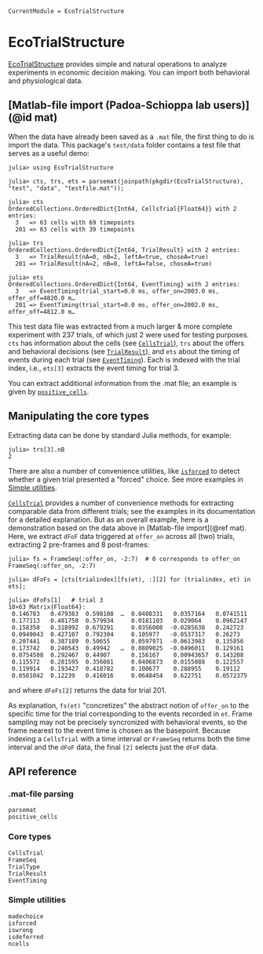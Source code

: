 ```@meta
CurrentModule = EcoTrialStructure
```

# EcoTrialStructure

[EcoTrialStructure](https://github.com/HolyLab/EcoTrialStructure.jl) provides simple and natural operations to
analyze experiments in economic decision making. You can import both behavioral and physiological data.

## [Matlab-file import (Padoa-Schioppa lab users)](@id mat)

When the data have already been saved as a `.mat` file, the first thing to do is import the data.
This package's `test/data` folder contains a test file that serves as a useful demo:

```jldoctest matdemo
julia> using EcoTrialStructure

julia> cts, trs, ets = parsemat(joinpath(pkgdir(EcoTrialStructure), "test", "data", "testfile.mat"));

julia> cts
OrderedCollections.OrderedDict{Int64, CellsTrial{Float64}} with 2 entries:
  3   => 63 cells with 69 timepoints
  201 => 63 cells with 39 timepoints

julia> trs
OrderedCollections.OrderedDict{Int64, TrialResult} with 2 entries:
  3   => TrialResult(nA=0, nB=2, leftA=true, choseA=true)
  201 => TrialResult(nA=2, nB=0, leftA=false, choseA=true)

julia> ets
OrderedCollections.OrderedDict{Int64, EventTiming} with 2 entries:
  3   => EventTiming(trial_start=0.0 ms, offer_on=2003.0 ms, offer_off=4820.0 m…
  201 => EventTiming(trial_start=0.0 ms, offer_on=2002.0 ms, offer_off=4812.0 m…
```

This test data file was extracted from a much larger & more complete experiment with 237 trials, of which just 2 were used for testing purposes.
`cts` has information about the cells (see [`CellsTrial`](@ref)), `trs` about the offers and behavioral decisions (see [`TrialResult`](@ref)), and `ets` about the timing of events during each trial (see [`EventTiming`](@ref)).
Each is indexed with the trial index, i.e., `ets[3]` extracts the event timing for trial 3.

You can extract additional information from the .mat file; an example is given by [`positive_cells`](@ref).

## Manipulating the core types

Extracting data can be done by standard Julia methods, for example:

```jldoctest matdemo
julia> trs[3].nB
2
```

There are also a number of convenience utilities, like [`isforced`](@ref) to detect whether a given trial presented a "forced" choice. See more examples in [Simple utilities](@ref).

[`CellsTrial`](@ref) provides a number of convenience methods for extracting comparable data from different trials; see the examples in its documentation for a detailed explanation. But as an overall example, here is a demonstration based on the data above in [Matlab-file import](@ref mat). Here, we extract `dFoF` data triggered at `offer_on` across all (two) trials, extracting 2 pre-frames and 8 post-frames:

```jldoctest matdemo
julia> fs = FrameSeq(:offer_on, -2:7)  # 0 corresponds to offer_on
FrameSeq(:offer_on, -2:7)

julia> dFoFs = [cts[trialindex][fs(et), :][2] for (trialindex, et) in ets];

julia> dFoFs[1]   # trial 3
10×63 Matrix{Float64}:
 0.146783   0.479383  0.598108  …  0.0408331   0.0357164   0.0741511
 0.177113   0.481758  0.579934     0.0181103   0.029064    0.0962147
 0.158358   0.318992  0.679291     0.0356008  -0.0285638   0.242723
 0.0949043  0.427107  0.792304     0.105977   -0.0537317   0.26273
 0.207441   0.387189  0.50655      0.0597971  -0.0613983   0.135856
 0.173742   0.240543  0.49942   …  0.0809025  -0.0496011   0.129161
 0.0754508  0.292467  0.44907      0.156167    0.00943657  0.143208
 0.115572   0.281595  0.356081     0.0406873   0.0155088   0.122557
 0.119914   0.193427  0.418782     0.100677    0.288955    0.19112
 0.0501042  0.12239   0.416016     0.0648454   0.622751    0.0572375
```

and where `dFoFs[2]` returns the data for trial 201.

As explanation, `fs(et)` "concretizes" the abstract notion of `offer_on` to the specific time for the trial corresponding
to the events recorded in `et`. Frame sampling may not be precisely syncronized with behavioral events, so the
frame nearest to the event time is chosen as the basepoint. Because indexing a `CellsTrial` with a time interval or `FrameSeq` returns both the time interval and the `dFoF` data, the final `[2]` selects just the `dFoF` data.

## API reference

### .mat-file parsing

```@docs
parsemat
positive_cells
```

### Core types

```@docs
CellsTrial
FrameSeq
TrialType
TrialResult
EventTiming
```

### Simple utilities

```@docs
madechoice
isforced
iswrong
isdeferred
ncells
```
